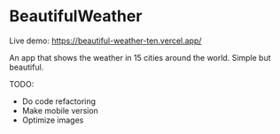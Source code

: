 # BeautifulWeather

Live demo: https://beautiful-weather-ten.vercel.app/

An app that shows the weather in 15 cities around the world. Simple but beautiful.


TODO:
* Do code refactoring
* Make mobile version
* Optimize images
